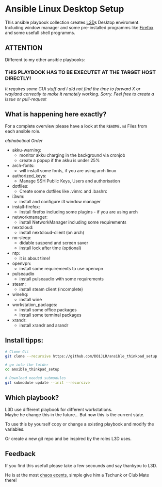 Ansible Linux Desktop Setup
==========================
This ansible playbook collection creates [L3D](https://chaos.social/@l3d)s Desktop enviroment. Including window manager and some pre-installed programms like [Firefox](https://www.mozilla.org/de/firefox/new/) and some usefull shell programms.

 ATTENTION
-------------
Different to my other ansible playbooks:

### THIS PLAYBOOK HAS TO BE EXECUTET AT THE TARGET HOST DIRECTLY!

*It requires some GUI stuff and I did not find the time to forward X or wayland correctly to make it remotely working. Sorry. Feel free to create a Issue or pull-request*


 What is happening here exactly?
--------------------------------
For a complete overview please have a look at the ``README.md`` Files from each ansible role.

*alphabetical Order*
 + akku-warning:
   - monitor akku charging in the background via cronjob
   - create a popup if the akku is under 25%
 + arch-fonts:
   - will install some fonts, if you are using arch linux
 + authorized_keys:
   - Manage SSH Public Keys, Users and authorisation
 + dotfiles:
   - Create some dotfiles like .vimrc and .bashrc
 + i3wm:
   - install and configure i3 window manager
 + install-firefox:
   - Install firefox including some plugins - if you are using arch
 + networkmanager:
   - install NetworkManager including some requirements
 + nextcloud:
   - install nextcloud-client (on arch)
 + no-sleep:
   - didable suspend and screen saver
   - install lock after time (optional)
 + ntp:
   - it is about time!
 + openvpn:
   - install some requirements to use openvpn
 + pulseaudio
   - install pulseaudio with some requirements
 + steam:
   - install steam client (incomplete)
 + winehq:
   - install wine
 + workstation_paclages:
   - install some office packages
   - install some terminal packages
 + xrandr:
   - install xrandr and arandr

 Install tipps:
-----------------------
```bash
# Clone Git
git clone --recursive https://github.com/DO1JLR/ansible_thinkpad_setup.git ansible_thinkpad_setup

# go into the folder
cd ansible_thinkpad_setup

# Download needed submodules
git submodule update --init --recursive
```

 Which playbook?
---------------
L3D use different playbook for different workstations.<br/>
Maybe he change this in the future... But now this is the current state.

To use this by yourself copy or change a existing playbook and modify the variables.

Or create a new git repo and be inspired by the roles L3D uses.


 Feedback
------------
If you find this usefull please take a few secounds and say thankyou to L3D.

He is at the most [chaos ecents](https://events.ccc.de), simple give him a Tschunk or Club Mate there!

